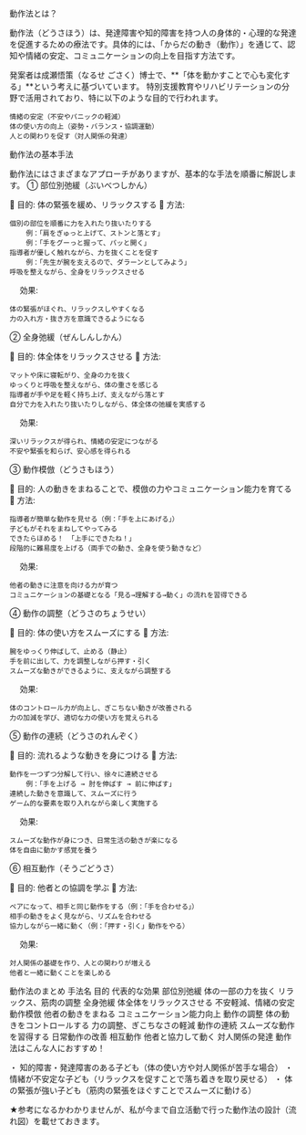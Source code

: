 動作法とは？

動作法（どうさほう）は、発達障害や知的障害を持つ人の身体的・心理的な発達を促進するための療法です。具体的には、「からだの動き（動作）」を通じて、認知や情緒の安定、コミュニケーションの向上を目指す方法です。

発案者は成瀬悟策（なるせ ごさく）博士で、**「体を動かすことで心も変化する」**という考えに基づいています。
特別支援教育やリハビリテーションの分野で活用されており、特に以下のような目的で行われます。

    情緒の安定（不安やパニックの軽減）
    体の使い方の向上（姿勢・バランス・協調運動）
    人との関わりを促す（対人関係の発達）

動作法の基本手法

動作法にはさまざまなアプローチがありますが、基本的な手法を順番に解説します。
① 部位別弛緩（ぶいべつしかん）

🔹 目的: 体の緊張を緩め、リラックスする
🔹 方法:

    個別の部位を順番に力を入れたり抜いたりする
        例：「肩をぎゅっと上げて、ストンと落とす」
        例：「手をグーっと握って、パッと開く」
    指導者が優しく触れながら、力を抜くことを促す
        例：「先生が腕を支えるので、ダラーンとしてみよう」
    呼吸を整えながら、全身をリラックスさせる

　 効果:

    体の緊張がほぐれ、リラックスしやすくなる
    力の入れ方・抜き方を意識できるようになる

② 全身弛緩（ぜんしんしかん）

🔹 目的: 体全体をリラックスさせる
🔹 方法:

    マットや床に寝転がり、全身の力を抜く
    ゆっくりと呼吸を整えながら、体の重さを感じる
    指導者が手や足を軽く持ち上げ、支えながら落とす
    自分で力を入れたり抜いたりしながら、体全体の弛緩を実感する

　 効果:

    深いリラックスが得られ、情緒の安定につながる
    不安や緊張を和らげ、安心感を得られる

③ 動作模倣（どうさもほう）

🔹 目的: 人の動きをまねることで、模倣の力やコミュニケーション能力を育てる
🔹 方法:

    指導者が簡単な動作を見せる（例：「手を上にあげる」）
    子どもがそれをまねしてやってみる
    できたらほめる！ 「上手にできたね！」
    段階的に難易度を上げる（両手での動き、全身を使う動きなど）

　 効果:

    他者の動きに注意を向ける力が育つ
    コミュニケーションの基礎となる「見る→理解する→動く」の流れを習得できる

④ 動作の調整（どうさのちょうせい）

🔹 目的: 体の使い方をスムーズにする
🔹 方法:

    腕をゆっくり伸ばして、止める（静止）
    手を前に出して、力を調整しながら押す・引く
    スムーズな動きができるように、支えながら調整する

　 効果:

    体のコントロール力が向上し、ぎこちない動きが改善される
    力の加減を学び、適切な力の使い方を覚えられる

⑤ 動作の連続（どうさのれんぞく）

🔹 目的: 流れるような動きを身につける
🔹 方法:

    動作を一つずつ分解して行い、徐々に連続させる
        例：「手を上げる → 肘を伸ばす → 前に伸ばす」
    連続した動きを意識して、スムーズに行う
    ゲーム的な要素を取り入れながら楽しく実施する

　 効果:

    スムーズな動作が身につき、日常生活の動きが楽になる
    体を自由に動かす感覚を養う

⑥ 相互動作（そうごどうさ）

🔹 目的: 他者との協調を学ぶ
🔹 方法:

    ペアになって、相手と同じ動作をする（例：「手を合わせる」）
    相手の動きをよく見ながら、リズムを合わせる
    協力しながら一緒に動く（例：「押す・引く」動作をやる）

　 効果:

    対人関係の基礎を作り、人との関わりが増える
    他者と一緒に動くことを楽しめる

動作法のまとめ
手法名	目的	代表的な効果
部位別弛緩	体の一部の力を抜く	リラックス、筋肉の調整
全身弛緩	体全体をリラックスさせる	不安軽減、情緒の安定
動作模倣	他者の動きをまねる	コミュニケーション能力向上
動作の調整	体の動きをコントロールする	力の調整、ぎこちなさの軽減
動作の連続	スムーズな動作を習得する	日常動作の改善
相互動作	他者と協力して動く	対人関係の発達
動作法はこんな人におすすめ！

・ 知的障害・発達障害のある子ども（体の使い方や対人関係が苦手な場合）
・ 情緒が不安定な子ども（リラックスを促すことで落ち着きを取り戻せる）
・ 体の緊張が強い子ども（筋肉の緊張をほぐすことでスムーズに動ける）


★参考になるかわかりませんが、私が今まで自立活動で行った動作法の設計（流れ図）を載せておきます。
